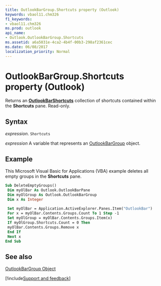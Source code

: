```yaml
---
title: OutlookBarGroup.Shortcuts property (Outlook)
keywords: vbaol11.chm326
f1_keywords:
- vbaol11.chm326
ms.prod: outlook
api_name:
- Outlook.OutlookBarGroup.Shortcuts
ms.assetid: a6a5031e-4ca2-4b4f-00b3-298af2361cec
ms.date: 06/08/2017
localization_priority: Normal
---
```



# OutlookBarGroup.Shortcuts property (Outlook)

Returns an  **[OutlookBarShortcuts](Outlook.OutlookBarShortcuts.md)** collection of shortcuts contained within the **Shortcuts** pane. Read-only.


## Syntax

_expression_. `Shortcuts`

_expression_ A variable that represents an [OutlookBarGroup](Outlook.OutlookBarGroup.md) object.


## Example

This Microsoft Visual Basic for Applications (VBA) example deletes all empty groups in the  **Shortcuts** pane.


```vb
Sub DeleteEmptyGroups() 
 Dim myOlBar As Outlook.OutlookBarPane 
 Dim myOlGroup As Outlook.OutlookBarGroup 
 Dim x As Integer 
 
 Set myOlBar = Application.ActiveExplorer.Panes.Item("OutlookBar") 
 For x = myOlBar.Contents.Groups.Count To 1 Step -1 
 Set myOlGroup = myOlBar.Contents.Groups.Item(x) 
 If myOlGroup.Shortcuts.Count = 0 Then 
 myOlBar.Contents.Groups.Remove x 
 End If 
 Next x 
End Sub
```


## See also


[OutlookBarGroup Object](Outlook.OutlookBarGroup.md)

[!include[Support and feedback](~/includes/feedback-boilerplate.md)]